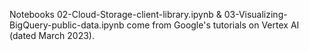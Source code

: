 Notebooks 02-Cloud-Storage-client-library.ipynb & 03-Visualizing-BigQuery-public-data.ipynb come from Google's tutorials on Vertex AI (dated March 2023).
